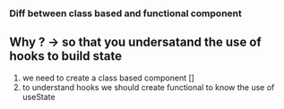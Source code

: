 ### Diff between class based and functional component 
## Why ? -> so that you undersatand the use of hooks to build state 

1. we need to create a class based component []
2. to understand hooks we should create functional to know the use of useState 